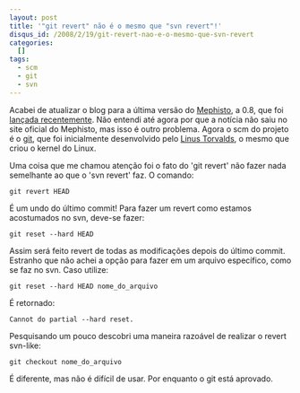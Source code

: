 ```yaml
--- 
layout: post
title: '"git revert" não é o mesmo que "svn revert"!'
disqus_id: /2008/2/19/git-revert-nao-e-o-mesmo-que-svn-revert
categories: 
  []
tags:
  - scm
  - git
  - svn
---
```



Acabei de atualizar o blog para a última versão do [Mephisto][mephisto], a 0.8, que foi [lançada recentemente][lr]. Não entendi até agora por que a notícia não saiu no site oficial do Mephisto, mas isso é outro problema. Agora o scm do projeto é o [git][git], que foi inicialmente desenvolvido pelo [Linus Torvalds][linus], o mesmo que criou o kernel do Linux.

Uma coisa que me chamou atenção foi o fato do 'git revert' não fazer nada semelhante ao que o 'svn revert' faz. O comando:

    git revert HEAD

É um undo do último commit! Para fazer um revert como estamos acostumados no svn, deve-se fazer:

    git reset --hard HEAD

Assim será feito revert de todas as modificações depois do último commit. Estranho que não achei a opção para fazer em um arquivo específico, como se faz no svn. Caso utilize:

    git reset --hard HEAD nome_do_arquivo

É retornado:

    Cannot do partial --hard reset.

Pesquisando um pouco descobri uma maneira razoável de realizar o revert svn-like:

    git checkout nome_do_arquivo

É diferente, mas não é difícil de usar. Por enquanto o git está aprovado.

[mephisto]: http://www.mephistoblog.com/
[lr]: http://blog.caboo.se/articles/2008/2/3/mephisto-0-8
[git]: http://git.or.cz/
[linus]: http://br.youtube.com/watch?v=4XpnKHJAok8


